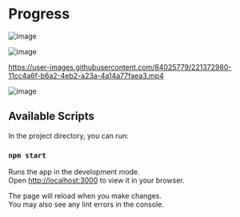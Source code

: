 # Progress

![image](https://user-images.githubusercontent.com/84025779/221357092-6c2f60cb-7638-46c1-90e0-c83658498ad3.png)  

![image](https://user-images.githubusercontent.com/84025779/221370518-3a419cb7-11e6-4657-b31a-401c6971c4d4.png)  

https://user-images.githubusercontent.com/84025779/221372980-11cc4a6f-b6a2-4eb2-a23a-4a14a77faea3.mp4

![image](https://user-images.githubusercontent.com/84025779/221425917-070dfbf0-4225-4267-8f97-a3fe1720c520.png)


## Available Scripts

In the project directory, you can run:

### `npm start`

Runs the app in the development mode.\
Open [http://localhost:3000](http://localhost:3000) to view it in your browser.

The page will reload when you make changes.\
You may also see any lint errors in the console.
